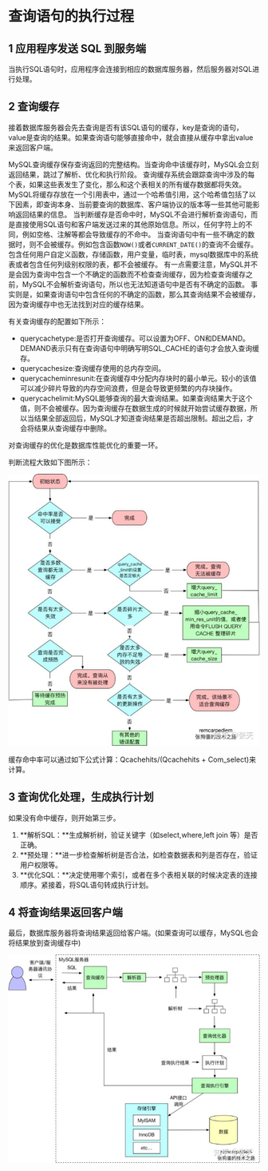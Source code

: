 # 查询语句的执行过程

## 1 应用程序发送 SQL 到服务端

当执行SQL语句时，应用程序会连接到相应的数据库服务器，然后服务器对SQL进行处理。

## 2 查询缓存

接着数据库服务器会先去查询是否有该SQL语句的缓存，key是查询的语句，value是查询的结果。如果查询语句能够直接命中，就会直接从缓存中拿出value来返回客户端。

MySQL查询缓存保存查询返回的完整结构。当查询命中该缓存时，MySQL会立刻返回结果，跳过了解析、优化和执行阶段。 查询缓存系统会跟踪查询中涉及的每个表，如果这些表发生了变化，那么和这个表相关的所有缓存数据都将失效。 MySQL将缓存存放在一个引用表中，通过一个哈希值引用，这个哈希值包括了以下因素，即查询本身、当前要查询的数据库、客户端协议的版本等一些其他可能影响返回结果的信息。 当判断缓存是否命中时，MySQL不会进行解析查询语句，而是直接使用SQL语句和客户端发送过来的其他原始信息。所以，任何字符上的不同，例如空格、注解等都会导致缓存的不命中。 当查询语句中有一些不确定的数据时，则不会被缓存。例如包含函数`NOW()`或者`CURRENT_DATE()`的查询不会缓存。包含任何用户自定义函数，存储函数，用户变量，临时表，mysql数据库中的系统表或者包含任何列级别权限的表，都不会被缓存。 有一点需要注意，MySQL并不是会因为查询中包含一个不确定的函数而不检查查询缓存，因为检查查询缓存之前，MySQL不会解析查询语句，所以也无法知道语句中是否有不确定的函数。 事实则是，如果查询语句中包含任何的不确定的函数，那么其查询结果不会被缓存，因为查询缓存中也无法找到对应的缓存结果。 

有关查询缓存的配置如下所示：

- querycachetype:是否打开查询缓存。可以设置为OFF、ON和DEMAND。DEMAND表示只有在查询语句中明确写明SQL_CACHE的语句才会放入查询缓存。
- querycachesize:查询缓存使用的总内存空间。
- querycacheminresunit:在查询缓存中分配内存块时的最小单元。较小的该值可以减少碎片导致的内存空间浪费，但是会导致更频繁的内存块操作。
- querycachelimit:MySQL能够查询的最大查询结果。如果查询结果大于这个值，则不会被缓存。因为查询缓存在数据生成的时候就开始尝试缓存数据，所以当结果全部返回后，MySQL才知道查询结果是否超出限制。超出之后，才会将结果从查询缓存中删除。

对查询缓存的优化是数据库性能优化的重要一环。

判断流程大致如下图所示：

![img](images/v2-899e941ed2dfd91a27c5c363b9cf9ea1_720w.jpg)


缓存命中率可以通过如下公式计算：Qcachehits/(Qcachehits + Com_select)来计算。

## 3 查询优化处理，生成执行计划

如果没有命中缓存，则开始第三步。

1. **解析SQL：**生成解析树，验证关键字（如select,where,left join 等）是否正确。 
2. **预处理：**进一步检查解析树是否合法，如检查数据表和列是否存在，验证用户权限等。 
3. **优化SQL：**决定使用哪个索引，或者在多个表相关联的时候决定表的连接顺序。紧接着，将SQL语句转成执行计划。

## 4 将查询结果返回客户端

最后，数据库服务器将查询结果返回给客户端。(如果查询可以缓存，MySQL也会将结果放到查询缓存中)

![img](images/v2-7b84b298a167551ddb8ae9e204ae9ccf_720w.jpg)